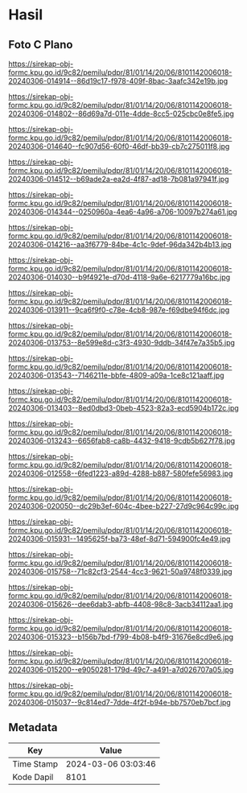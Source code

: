 # Hasil

## Foto C Plano

https://sirekap-obj-formc.kpu.go.id/9c82/pemilu/pdpr/81/01/14/20/06/8101142006018-20240306-014914--86d19c17-f978-409f-8bac-3aafc342e19b.jpg

https://sirekap-obj-formc.kpu.go.id/9c82/pemilu/pdpr/81/01/14/20/06/8101142006018-20240306-014802--86d69a7d-011e-4dde-8cc5-025cbc0e8fe5.jpg

https://sirekap-obj-formc.kpu.go.id/9c82/pemilu/pdpr/81/01/14/20/06/8101142006018-20240306-014640--fc907d56-60f0-46df-bb39-cb7c275011f8.jpg

https://sirekap-obj-formc.kpu.go.id/9c82/pemilu/pdpr/81/01/14/20/06/8101142006018-20240306-014512--b69ade2a-ea2d-4f87-ad18-7b081a97941f.jpg

https://sirekap-obj-formc.kpu.go.id/9c82/pemilu/pdpr/81/01/14/20/06/8101142006018-20240306-014344--0250960a-4ea6-4a96-a706-10097b274a61.jpg

https://sirekap-obj-formc.kpu.go.id/9c82/pemilu/pdpr/81/01/14/20/06/8101142006018-20240306-014216--aa3f6779-84be-4c1c-9def-96da342b4b13.jpg

https://sirekap-obj-formc.kpu.go.id/9c82/pemilu/pdpr/81/01/14/20/06/8101142006018-20240306-014030--b9f4921e-d70d-4118-9a6e-6217779a16bc.jpg

https://sirekap-obj-formc.kpu.go.id/9c82/pemilu/pdpr/81/01/14/20/06/8101142006018-20240306-013911--9ca6f9f0-c78e-4cb8-987e-f69dbe94f6dc.jpg

https://sirekap-obj-formc.kpu.go.id/9c82/pemilu/pdpr/81/01/14/20/06/8101142006018-20240306-013753--8e599e8d-c3f3-4930-9ddb-34f47e7a35b5.jpg

https://sirekap-obj-formc.kpu.go.id/9c82/pemilu/pdpr/81/01/14/20/06/8101142006018-20240306-013543--7146211e-bbfe-4809-a09a-1ce8c121aaff.jpg

https://sirekap-obj-formc.kpu.go.id/9c82/pemilu/pdpr/81/01/14/20/06/8101142006018-20240306-013403--8ed0dbd3-0beb-4523-82a3-ecd5904b172c.jpg

https://sirekap-obj-formc.kpu.go.id/9c82/pemilu/pdpr/81/01/14/20/06/8101142006018-20240306-013243--6656fab8-ca8b-4432-9418-9cdb5b627f78.jpg

https://sirekap-obj-formc.kpu.go.id/9c82/pemilu/pdpr/81/01/14/20/06/8101142006018-20240306-012558--6fed1223-a89d-4288-b887-580fefe56983.jpg

https://sirekap-obj-formc.kpu.go.id/9c82/pemilu/pdpr/81/01/14/20/06/8101142006018-20240306-020050--dc29b3ef-604c-4bee-b227-27d9c964c99c.jpg

https://sirekap-obj-formc.kpu.go.id/9c82/pemilu/pdpr/81/01/14/20/06/8101142006018-20240306-015931--1495625f-ba73-48ef-8d71-594900fc4e49.jpg

https://sirekap-obj-formc.kpu.go.id/9c82/pemilu/pdpr/81/01/14/20/06/8101142006018-20240306-015758--71c82cf3-2544-4cc3-9621-50a9748f0339.jpg

https://sirekap-obj-formc.kpu.go.id/9c82/pemilu/pdpr/81/01/14/20/06/8101142006018-20240306-015626--dee6dab3-abfb-4408-98c8-3acb34112aa1.jpg

https://sirekap-obj-formc.kpu.go.id/9c82/pemilu/pdpr/81/01/14/20/06/8101142006018-20240306-015323--b156b7bd-f799-4b08-b4f9-31676e8cd9e6.jpg

https://sirekap-obj-formc.kpu.go.id/9c82/pemilu/pdpr/81/01/14/20/06/8101142006018-20240306-015200--e9050281-179d-49c7-a491-a7d026707a05.jpg

https://sirekap-obj-formc.kpu.go.id/9c82/pemilu/pdpr/81/01/14/20/06/8101142006018-20240306-015037--9c814ed7-7dde-4f2f-b94e-bb7570eb7bcf.jpg


## Metadata

| Key        | Value               |
| ---------- | ------------------- |
| Time Stamp | 2024-03-06 03:03:46 |
| Kode Dapil | 8101                |



